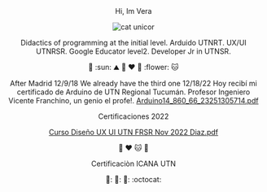 

<div id="header" align="center">
 <imag src="https://user-images.githubusercontent.com/103527322/235413186-1f19eb1d-6a4d-4ae1-9da3-031c7cccd67d.gif>
<hi aling="center"> Hi, Im Vera</hi>

<div id="badges" aling="center">
    <a href ="htpps://twitter.com/DazVera" target="_blanck">
        <ing src="https://img.shields.io/twitter/follow/DazVera?color=pink&logo=twitter&logoColor=green&style=for-the-badge>
        alt="Twitter Badge"/>
    </a>
<iv>
<div id="badges" aling="center">
    <a href ="htpps://youtube.com/veronicadiaz3237" target="_blanck">
        <ing src="https://img.shields.io/youtube/channel/views/veronicadiaz3237?color=green&logo=youtube&logoColor=red&style=for-the-badge>
        alt="Youtube Badge"/>
    </a>
<iv>
 
![cat unicor](https://user-images.githubusercontent.com/103527322/235817227-1de10f37-1c18-46a8-8420-051fbb386477.gif)


Didactics of programming at the initial level. Arduido UTNRT. UX/UI UTNRSR. Google Educator level2. Developer Jr in UTNSR.

:unicorn: :sun: :mountain: :butterfly:
:heart: :rainbow: :flower: :cat:

After Madrid 12/9/18 
We already have the third one 12/18/22 
Hoy recibí mi certificado de Arduino de UTN Regional Tucumán. Profesor Ingeniero Vicente Franchino, un genio el profe!.
[Arduino14_860_66_23251305714.pdf](https://github.com/Vera2376/Vera23/files/9688184/Arduino14_860_66_23251305714.pdf)


Certificaciones 2022

[Curso Diseño UX UI UTN FRSR Nov 2022 Diaz.pdf](https://github.com/Vera2376/Vera23/files/10610245/Curso.Diseno.UX.UI.UTN.FRSR.Nov.2022.Diaz.pdf)

:rainbow: :heart: :cat: :unicorn:

Certificaciòn ICANA UTN


🌼: 🦄: 🤟: :octocat:







    



